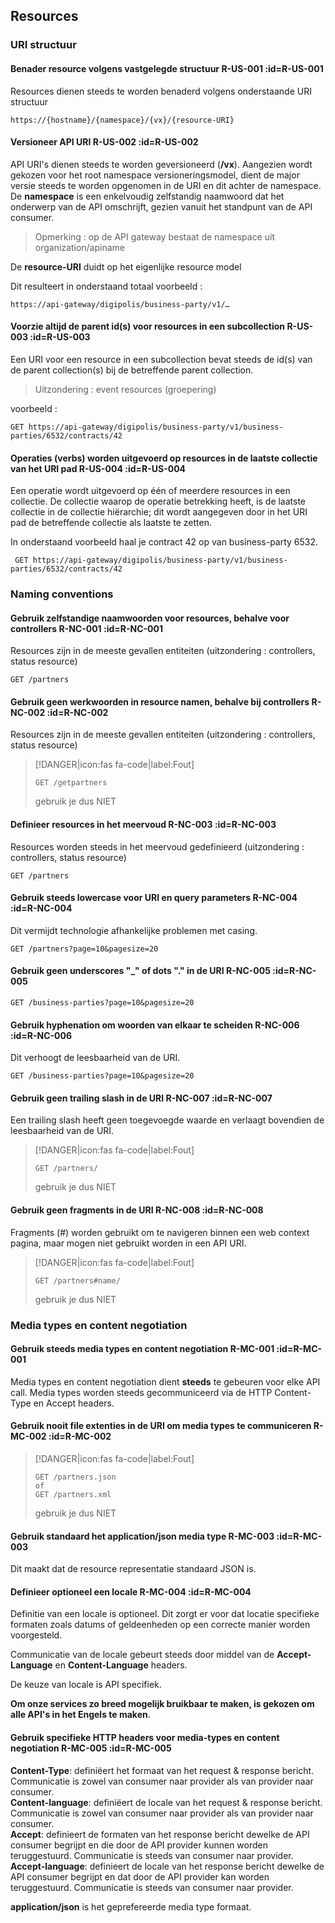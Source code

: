 ## Resources

### URI structuur
#### Benader resource volgens vastgelegde structuur <span class="rule-ref">R-US-001</span> :id=R-US-001
Resources dienen steeds te worden benaderd volgens onderstaande URI structuur
```
https://{hostname}/{namespace}/{vx}/{resource-URI}
```

#### Versioneer API URI <span class="rule-ref">R-US-002</span> :id=R-US-002
API URI's dienen steeds te worden geversioneerd (**/vx**). Aangezien wordt gekozen voor het root namespace versioneringsmodel, dient de major versie steeds te worden opgenomen in de URI en dit achter de namespace.  
De **namespace** is een enkelvoudig zelfstandig naamwoord dat het onderwerp van de API omschrijft, gezien vanuit het standpunt van de API consumer.

> Opmerking : op de API gateway bestaat de namespace uit organization/apiname

De **resource-URI** duidt op het eigenlijke resource model

Dit resulteert in onderstaand totaal voorbeeld :
```
https://api-gateway/digipolis/business-party/v1/…
```

#### Voorzie altijd de parent id(s) voor resources in een subcollection <span class="rule-ref">R-US-003</span> :id=R-US-003
Een URI voor een resource in een subcollection bevat steeds de id(s) van de parent collection(s) bij de betreffende parent collection.

> Uitzondering : event resources (groepering)

voorbeeld : 

``` http
GET https://api-gateway/digipolis/business-party/v1/business-parties/6532/contracts/42
```

#### Operaties (verbs) worden uitgevoerd op resources in de laatste collectie van het URI pad <span class="rule-ref">R-US-004</span> :id=R-US-004
Een operatie wordt uitgevoerd op één of meerdere resources in een collectie. De collectie waarop de operatie betrekking heeft, is de laatste collectie in de collectie hiërarchie; dit wordt aangegeven door in het URI pad de betreffende collectie als laatste te zetten.

In onderstaand voorbeeld haal je contract 42 op van business-party 6532.
``` http
 GET https://api-gateway/digipolis/business-party/v1/business-parties/6532/contracts/42
```

### Naming conventions
#### Gebruik zelfstandige naamwoorden voor resources, behalve voor controllers <span class="rule-ref">R-NC-001</span> :id=R-NC-001
Resources zijn in de meeste gevallen entiteiten (uitzondering : controllers, status resource)
``` http
GET /partners
```

#### Gebruik geen werkwoorden in resource namen, behalve bij controllers <span class="rule-ref">R-NC-002</span> :id=R-NC-002
Resources zijn in de meeste gevallen entiteiten (uitzondering : controllers, status resource)

> [!DANGER|icon:fas fa-code|label:Fout]
> ``` http
> GET /getpartners
> ```
> gebruik je dus NIET

#### Definieer resources in het meervoud <span class="rule-ref">R-NC-003</span> :id=R-NC-003
Resources worden steeds in het meervoud gedefinieerd (uitzondering : controllers, status resource)
``` http
GET /partners
```

#### Gebruik steeds lowercase voor URI en query parameters <span class="rule-ref">R-NC-004</span> :id=R-NC-004
Dit vermijdt technologie afhankelijke problemen met casing.
``` http
GET /partners?page=10&pagesize=20
```

#### Gebruik geen underscores "\_" of dots "." in de URI <span class="rule-ref">R-NC-005</span> :id=R-NC-005
``` http
GET /business-parties?page=10&pagesize=20
```

#### Gebruik hyphenation om woorden van elkaar te scheiden <span class="rule-ref">R-NC-006</span> :id=R-NC-006
Dit verhoogt de leesbaarheid van de URI.
``` http
GET /business-parties?page=10&pagesize=20
```

#### Gebruik geen trailing slash in de URI <span class="rule-ref">R-NC-007</span> :id=R-NC-007
Een trailing slash heeft geen toegevoegde waarde en verlaagt bovendien de leesbaarheid van de URI.

> [!DANGER|icon:fas fa-code|label:Fout]
> ``` http
> GET /partners/
> ```
> gebruik je dus NIET

#### Gebruik geen fragments in de URI <span class="rule-ref">R-NC-008</span> :id=R-NC-008
Fragments (\#) worden gebruikt om te navigeren binnen een web context pagina, maar mogen niet gebruikt worden in een API URI.

> [!DANGER|icon:fas fa-code|label:Fout]
> ``` http
> GET /partners#name/
> ```
> gebruik je dus NIET

### Media types en content negotiation
#### Gebruik steeds media types en content negotiation <span class="rule-ref">R-MC-001</span> :id=R-MC-001
Media types en content negotiation dient **steeds** te gebeuren voor elke API call. Media types worden steeds gecommuniceerd via de HTTP Content-Type en Accept headers.

#### Gebruik nooit file extenties in de URI om media types te communiceren <span class="rule-ref">R-MC-002</span> :id=R-MC-002

> [!DANGER|icon:fas fa-code|label:Fout]
> ``` http
> GET /partners.json
> of 
> GET /partners.xml
> ```
> gebruik je dus NIET

#### Gebruik standaard het application/json media type <span class="rule-ref">R-MC-003</span> :id=R-MC-003
Dit maakt dat de resource representatie standaard JSON is.

#### Definieer optioneel een locale <span class="rule-ref">R-MC-004</span> :id=R-MC-004
Definitie van een locale is optioneel. Dit zorgt er voor dat locatie specifieke formaten zoals datums of geldeenheden op een correcte manier worden voorgesteld.

Communicatie van de locale gebeurt steeds door middel van de **Accept-Language** en **Content-Language** headers.

De keuze van locale is API specifiek.

**Om onze services zo breed mogelijk bruikbaar te maken, is gekozen om alle API's in het Engels te maken**.

#### Gebruik specifieke HTTP headers voor media-types en content negotiation <span class="rule-ref">R-MC-005</span> :id=R-MC-005
**Content-Type**: definiëert het formaat van het request & response bericht. Communicatie is zowel van consumer naar provider als van provider naar consumer.  
**Content-language**: definiëert de locale van het request & response bericht. Communicatie is zowel van consumer naar provider als van provider naar consumer.  
**Accept**: definieert de formaten van het response bericht dewelke de API consumer begrijpt en die door de API provider kunnen worden teruggestuurd. Communicatie is steeds van consumer naar provider.  
**Accept-language**: definieert de locale van het response bericht dewelke de API consumer begrijpt en dat door de API provider kan worden teruggestuurd. Communicatie is steeds van consumer naar provider.  

**application/json** is het geprefereerde media type formaat.
